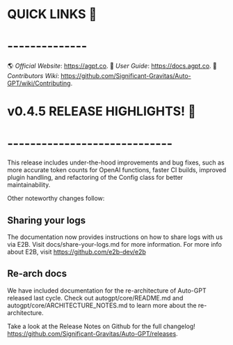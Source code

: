 # QUICK LINKS 🔗
# --------------
🌎 *Official Website*: https://agpt.co.
📖 *User Guide*: https://docs.agpt.co.
👩 *Contributors Wiki*: https://github.com/Significant-Gravitas/Auto-GPT/wiki/Contributing.

# v0.4.5 RELEASE HIGHLIGHTS! 🚀
# -----------------------------
This release includes under-the-hood improvements and bug fixes, such as more 
accurate token counts for OpenAI functions, faster CI builds, improved plugin 
handling, and refactoring of the Config class for better maintainability.

Other noteworthy changes follow:

## Sharing your logs
The documentation now provides instructions on how to share logs with us
via E2B. Visit docs/share-your-logs.md for more information.
For more info about E2B, visit https://github.com/e2b-dev/e2b

## Re-arch docs
We have included documentation for the re-architecture of Auto-GPT 
released last cycle. Check out autogpt/core/README.md and 
autogpt/core/ARCHITECTURE_NOTES.md to learn more about the re-architecture.

Take a look at the Release Notes on Github for the full changelog! 
https://github.com/Significant-Gravitas/Auto-GPT/releases.
